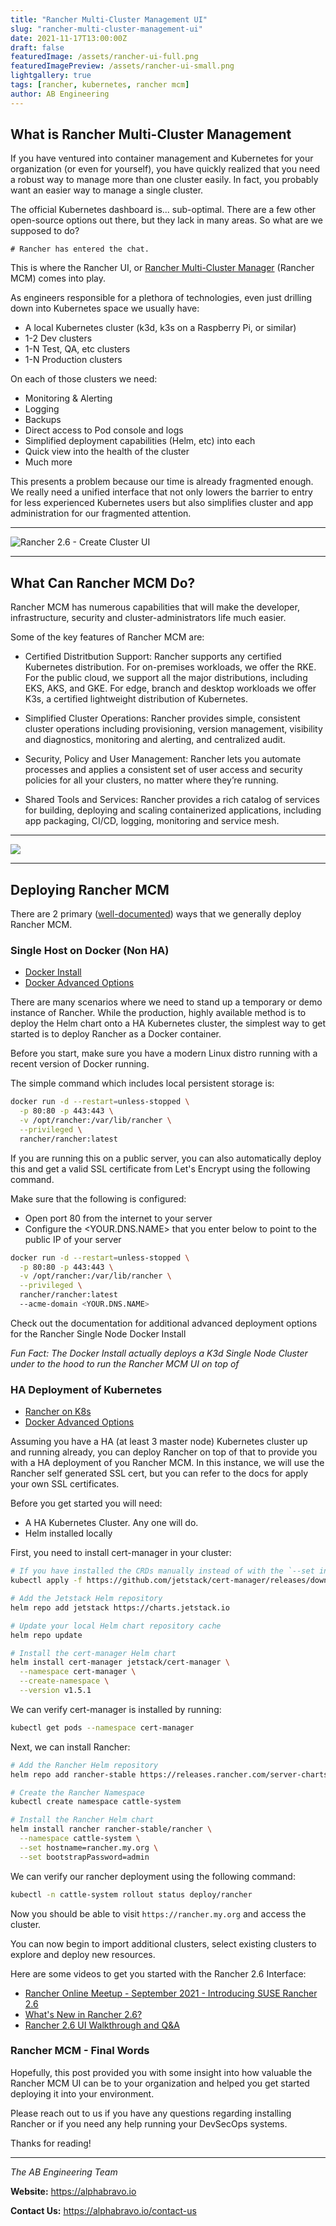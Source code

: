 ```yaml
---
title: "Rancher Multi-Cluster Management UI"
slug: "rancher-multi-cluster-management-ui"
date: 2021-11-17T13:00:00Z
draft: false
featuredImage: /assets/rancher-ui-full.png
featuredImagePreview: /assets/rancher-ui-small.png
lightgallery: true
tags: [rancher, kubernetes, rancher mcm]
author: AB Engineering
---
```

## What is Rancher Multi-Cluster Management

If you have ventured into container management and Kubernetes for your organization (or even for yourself), you have quickly realized that you need a robust way to manage more than one cluster easily. In fact, you probably want an easier way to manage a single cluster.

The official Kubernetes dashboard is... sub-optimal. There are a few other open-source options out there, but they lack in many areas. So what are we supposed to do?

```
# Rancher has entered the chat.
```

This is where the Rancher UI, or [Rancher Multi-Cluster Manager](https://rancher.com/products/rancher) (Rancher MCM) comes into play.

As engineers responsible for a plethora of technologies, even just drilling down into Kubernetes space we usually have:

- A local Kubernetes cluster (k3d, k3s on a Raspberry Pi, or similar)
- 1-2 Dev clusters
- 1-N Test, QA, etc clusters
- 1-N Production clusters

On each of those clusters we need:

- Monitoring & Alerting
- Logging
- Backups
- Direct access to Pod console and logs
- Simplified deployment capabilities (Helm, etc) into each
- Quick view into the health of the cluster
- Much more

This presents a problem because our time is already fragmented enough. We really need a unified interface that not only lowers the barrier to entry for less experienced Kubernetes users but also simplifies cluster and app administration for our fragmented attention.

---

![Rancher 2.6 - Create Cluster UI](/assets/rancher-mcm-cluster-support.png)

---

## What Can Rancher MCM Do?

Rancher MCM has numerous capabilities that will make the developer, infrastructure, security and cluster-administrators life much easier.

Some of the key features of Rancher MCM are:

- Certified Distritbution Support: Rancher supports any certified Kubernetes distribution. For on-premises workloads, we offer the RKE. For the public cloud, we support all the major distributions, including EKS, AKS, and GKE. For edge, branch and desktop workloads we offer K3s, a certified lightweight distribution of Kubernetes. 

- Simplified Cluster Operations: Rancher provides simple, consistent cluster operations including provisioning, version management, visibility and diagnostics, monitoring and alerting, and centralized audit. 

- Security, Policy and User Management: Rancher lets you automate processes and applies a consistent set of user access and security policies for all your clusters, no matter where they’re running.

- Shared Tools and Services: Rancher provides a rich catalog of services for building, deploying and scaling containerized applications, including app packaging, CI/CD, logging, monitoring and service mesh.

---


![](/assets/rancher-platform.png)

---

## Deploying Rancher MCM

There are 2 primary ([well-documented](https://rancher.com/docs/rancher/v2.6/en/installation/)) ways that we generally deploy Rancher MCM.

### Single Host on Docker (Non HA)

- [Docker Install](https://rancher.com/docs/rancher/v2.6/en/installation/other-installation-methods/single-node-docker/)
- [Docker Advanced Options](https://rancher.com/docs/rancher/v2.6/en/installation/other-installation-methods/single-node-docker/advanced/)

There are many scenarios where we need to stand up a temporary or demo instance of Rancher. While the production, highly available method is to deploy the Helm chart onto a HA Kubernetes cluster, the simplest way to get started is to deploy Rancher as a Docker container.

Before you start, make sure you have a modern Linux distro running with a recent version of Docker running.

The simple command which includes local persistent storage is:

```bash
docker run -d --restart=unless-stopped \
  -p 80:80 -p 443:443 \
  -v /opt/rancher:/var/lib/rancher \
  --privileged \
  rancher/rancher:latest

```

If you are running this on a public server, you can also automatically deploy this and get a valid SSL certificate from Let's Encrypt using the following command.

Make sure that the following is configured:

- Open port 80 from the internet to your server
- Configure the <YOUR.DNS.NAME> that you enter below to point to the public IP of your server

```bash
docker run -d --restart=unless-stopped \
  -p 80:80 -p 443:443 \
  -v /opt/rancher:/var/lib/rancher \
  --privileged \
  rancher/rancher:latest
  --acme-domain <YOUR.DNS.NAME>

```

Check out the documentation for additional advanced deployment options for the Rancher Single Node Docker Install

*Fun Fact: The Docker Install actually deploys a K3d Single Node Cluster under to the hood to run the Rancher MCM UI on top of*

### HA Deployment of Kubernetes

- [Rancher on K8s](https://rancher.com/docs/rancher/v2.6/en/installation/install-rancher-on-k8s/)
- [Docker Advanced Options](https://rancher.com/docs/rancher/v2.6/en/installation/other-installation-methods/single-node-docker/advanced/)

Assuming you have a HA (at least 3 master node) Kubernetes cluster up and running already, you can deploy Rancher on top of that to provide you with a HA deployment of you Rancher MCM. In this instance, we will use the Rancher self generated SSL cert, but you can refer to the docs for apply your own SSL certificates.

Before you get started you will need:

- A HA Kubernetes Cluster. Any one will do.
- Helm installed locally

First, you need to install cert-manager in your cluster:

```bash
# If you have installed the CRDs manually instead of with the `--set installCRDs=true` option added to your Helm install command, you should upgrade your CRD resources before upgrading the Helm chart:
kubectl apply -f https://github.com/jetstack/cert-manager/releases/download/v1.5.1/cert-manager.crds.yaml

# Add the Jetstack Helm repository
helm repo add jetstack https://charts.jetstack.io

# Update your local Helm chart repository cache
helm repo update

# Install the cert-manager Helm chart
helm install cert-manager jetstack/cert-manager \
  --namespace cert-manager \
  --create-namespace \
  --version v1.5.1

```

We can verify cert-manager is installed by running:
```bash
kubectl get pods --namespace cert-manager
```

Next, we can install Rancher:
```bash
# Add the Rancher Helm repository
helm repo add rancher-stable https://releases.rancher.com/server-charts/stable

# Create the Rancher Namespace
kubectl create namespace cattle-system

# Install the Rancher Helm chart
helm install rancher rancher-stable/rancher \
  --namespace cattle-system \
  --set hostname=rancher.my.org \
  --set bootstrapPassword=admin
```

We can verify our rancher deployment using the following command:
```bash
kubectl -n cattle-system rollout status deploy/rancher
```

Now you should be able to visit `https://rancher.my.org` and access the cluster.

You can now begin to import additional clusters, select existing clusters to explore and deploy new resources.

Here are some videos to get you started with the Rancher 2.6 Interface:

- [Rancher Online Meetup - September 2021 - Introducing SUSE Rancher 2.6](https://www.youtube.com/watch?v=e3qbjX8StvU)
- [What's New in Rancher 2.6?](https://www.youtube.com/watch?v=_dn4c9j7LUo)
- [Rancher 2.6 UI Walkthrough and Q&A](https://www.youtube.com/watch?v=bpc-z1GMivA&t=4410s)

### Rancher MCM - Final Words

Hopefully, this post provided you with some insight into how valuable the Rancher MCM UI can be to your organization and helped you get started deploying it into your environment.

Please reach out to us if you have any questions regarding installing Rancher or if you need any help running your DevSecOps systems.

Thanks for reading!

---

*The AB Engineering Team*

**Website:** https://alphabravo.io

**Contact Us:** https://alphabravo.io/contact-us
